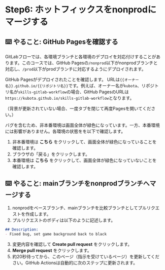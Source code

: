 # Step6: ホットフィックスをnonprodにマージする

## ⌨️ やること: GitHub Pagesを確認する

GitLabフローでは、各環境ブランチと各環境のデプロイを対応付けすることがあります。このコースでは、GitHub Pagesの`/nonprod`以下がnonprodブランチと対応し、`/prod`以下がprodブランチに対応するようにデプロイされます。

GitHub Pagesがデプロイされたことを確認します。
URLは`{{オーナー名}}.github.io/{{リポジトリ名}}`です。例えば、オーナー名が`kubota`、リポジトリ名が`skills-gitlab-workflow`の場合、GitHub PagesのURLは`https://kubota.github.io/skills-gitlab-workflow`となります。

（背景が更新されていない場合、一度タブを閉じて再度Pagesを開いてください。）

バグを含むため、非本番環境は画面全体が緑色になっています。一方、本番環境には影響がありません。各環境の状態をを以下で確認します。

1. 非本番環境は __こちら__ をクリックして、画面全体が緑色になっていることを確認します。
2. ブラウザの「戻る」をクリックします。
3. 本番環境は __こちら__ をクリックして、画面全体が緑色になっていないことを確認します。

## ⌨️ やること: mainブランチをnonprodブランチへマージする

1. nonprodをベースブランチ、mainブランチを比較ブランチとしてプルリクエストを作成します。
2. プルリクエストのボディは以下のように記述します。
```md
## Description:
- Fixed bug, set game background back to black
```
3. 変更内容を確認して __Create pull request__ をクリックします。
4. __Merge pull request__ をクリックします。
5. 約20秒待ってから、このページ（指示を受けているページ）を更新してください。GitHub Actionsは自動的に次のステップに更新されます。